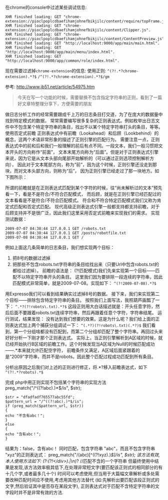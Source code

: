 在chrome的console中过滤某些调试信息:
```
XHR finished loading: GET "chrome-extension://pioclpoplcdbaefihamjohnefbikjilc/content/require/topFrame.js".
XHR finished loading: GET "chrome-extension://pioclpoplcdbaefihamjohnefbikjilc/content/Clipper.js".
XHR finished loading: GET "chrome-extension://pioclpoplcdbaefihamjohnefbikjilc/content/ContentPreview.js".
XHR finished loading: GET "http://localhost:9000/app/main/main.html".
XHR finished loading: GET "http://localhost:9000/app/main/menu/index.html".
XHR finished loading: GET "http://localhost:9000/app/common/role/index.html".
```
现在需要过滤掉`chrome-extension`的信息:
使用正则:
`^(?!.*?chrome-extension).*?$`
`/^(?!.*?chrome-extension).*?$/gm`

参考:
http://www.jb51.net/article/54975.htm
>今天在写一个功能的时候，需要替换不包含指定字符串的正则，看到了一篇好文章特整理分享下，方便需要的朋友

做日志分析工作的经常需要跟成千上万的日志条目打交道，为了在庞大的数据量中找到特定模式的数据，
常常需要编写很多复杂的正则表达式。例如枚举出日志文件中不包含某个特定字符串的条目，找出不以某个特定字符串打头的条目，等等。
使用否定式前瞻
正则表达式中有前瞻（Lookahead）和后顾（Lookbehind）的概念，这两个术语非常形象的描述了正则引擎的匹配行为。
需要注意一点，正则表达式中的前和后和我们一般理解的前后有点不同。一段文本，我们一般习惯把文本开头的方向称作“前面”，
文本末尾方向称为“后面”。但是对于正则表达式引擎来说，因为它是从文本头部向尾部开始解析的（可以通过正则选项控制解析方向），
因此对于文本尾部方向，称为“前”，因为这个时候，正则引擎还没走到那块，而对文本头部方向，则称为“后”，
因为正则引擎已经走过了那一块地方。如下图所示：

所谓的前瞻就是在正则表达式匹配到某个字符的时候，往“尚未解析过的文本”预先看一下，看是不是符合/不符合匹配模式，
而后顾，就是在正则引擎已经匹配过的文本看看是不是符合/不符合匹配模式。
符合和不符合特定匹配模式我们又称为肯定式匹配和否定式匹配。
现代高级正则表达式引擎一般都支持都支持前瞻，对于后顾支持并不是很广泛，因此我们这里采用否定式前瞻来实现我们的需求。
实现
测试数据：
```
2009-07-07 04:38:44 127.0.0.1 GET /robots.txt
2009-07-07 04:38:44 127.0.0.1 GET /posts/robotfile.txt
2009-07-08 04:38:44 127.0.0.1 GET /
```

例如上面这几条简单的日志条目，我们想实现两个目标：
1. 把8号的数据过滤掉
2. 把那些不包含robots.txt字符串的条目给找出来（只要Url中包含robots.txt的都给过滤掉）。
前瞻的语法是：
(?!匹配模式)我们先来实现第一个目标——匹配不以特定字符串开头的条目。
这里我们因为要排除一段连续的字符串，因此匹配模式非常简单，就是2009-07-08。实现如下：
`^(?!2009-07-08).*?$`

用Expresso我们可以看到结果确实过滤掉8号的数据。
接下来，我们来实现第二个目标——排除包含特定字符串的条目。
按照我们上面写法，我照葫芦画瓢了一下：
`^.*?(?!robots\.txt).*?$`
这段正则用大白话描述就是：开头任意字符，然后后面不要跟着robots.txt连续字符串，然后再跟着任意个字符，字符串结尾。
运行测试，结果发现：
没有达到我们想要的效果。这是为什么呢？我们给上面的正则表达式加上两个捕获分组调试一下：
`^(.*?)(?!robots\.txt)(.*?)$`
我们看到，第一个分组啥都没有匹配到，而第二个分组却匹配了整个字符串。再回过头来好好分析一下刚才那个正则表达式。
实际上，当正则引擎解析到A区域的时候，就已经开始执行B区域的前瞻工作。这个时候发现当A区域为Null的时候匹配成功——.*本来就允许匹配空字符，
前瞻条件又满足，A区域后面紧跟着的是“2009”字符串，而并不是robots。因此整个匹配过程成功匹配到所有条目。

分析出原因之后我们对上述的正则进行修正，将.*?移入前瞻表达式，如下
`^(?!.*?robots).*$`

完成
php中用正则实现不包括某个字符串的实现方法
preg_match("/^((?!abc).)*$/is", $str);
```
$str = "dfadfadf765577abc55fd";
$pattern_url = "/^((?!abc).)*$/is";
if (preg_match($pattern_url, $str))
{
echo "不含有abc！";
}
else
{
echo "含有abc！";
}
```

结果为：false，含有abc！
同时匹配，包含字符串 "abc"，而且不包含字符串 "xyz"的正则表达式：
preg_match("/(abc)[^((?!xyz).)*$]/is", $str);
该方法有效,本人使用方法如下:
(?:(?!<\/div>).|\n)*? //匹配不含</div>的一个字符串
但最终使用中结果是发现,该方法效率极其低下,在处理非常短文字(要匹配该正则式的相同部分的有十几个字,或者最多几十个)
时间可以考虑使用,但当用于大篇幅文章解析或多处需要改种匹配时间应不使用,考虑用其他方法替代
(如:先解析出要匹配该段正则式的文字,然后验证其中是否存在某段文字),
正则表达式对于匹配不含特定字符串的文字段时并不是非常有效的方法.
